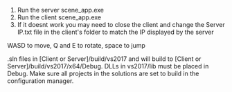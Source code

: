 1. Run the server scene_app.exe
2. Run the client scene_app.exe
3. If it doesnt work you may need to close the client and change the Server IP.txt file in the client's folder to match the IP displayed by the server

WASD to move, Q and E to rotate, space to jump

.sln files in [Client or Server]/build/vs2017 and will build to [Client or Server]/build/vs2017/x64/Debug.
DLLs in vs2017/lib must be placed in Debug. Make sure all projects in the solutions are set to build in the configuration manager.
